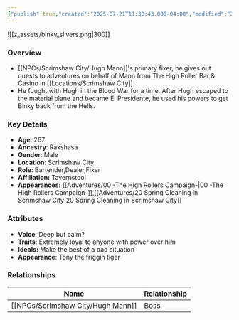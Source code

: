```yaml
---
{"publish":true,"created":"2025-07-21T11:30:43.000-04:00","modified":"2025-08-03T22:01:57.000-04:00","published":"2025-08-03T22:01:57.000-04:00","cssclasses":"","Age":"267","Ancestry":"Rakshasa","Gender":"Male","Location":["Scrimshaw City"],"Role":["Bartender","Dealer","Fixer"],"Affiliation":["Tavernstool"],"Appearances":["[[00 -The High Rollers Campaign-]]","[[20 Spring Cleaning in Scrimshaw City]]"]}
---
```



![[z_assets/binky_slivers.png|300]]

### Overview
- [[NPCs/Scrimshaw City/Hugh Mann]]'s primary fixer, he gives out quests to adventures on behalf of Mann from The High Roller Bar & Casino in [[Locations/Scrimshaw City]].
- He fought with Hugh in the Blood War for a time. After Hugh escaped to the material plane and became El Presidente, he used his powers to get Binky back from the Hells.

### Key Details
- **Age**: 267
- **Ancestry**: Rakshasa
- **Gender**: Male
- **Location**: Scrimshaw City
- **Role**: Bartender,Dealer,Fixer
- **Affiliation:** Tavernstool
- **Appearances:** [[Adventures/00 -The High Rollers Campaign-\|00 -The High Rollers Campaign-]],[[Adventures/20 Spring Cleaning in Scrimshaw City\|20 Spring Cleaning in Scrimshaw City]]

### Attributes
- **Voice**: Deep but calm?
- **Traits**: Extremely loyal to anyone with power over him
- **Ideals:** Make the best of a bad situation
- **Appearance**: Tony the friggin tiger

### Relationships

| Name          | Relationship |
| ------------- | ------------ |
| [[NPCs/Scrimshaw City/Hugh Mann]] | Boss         |
